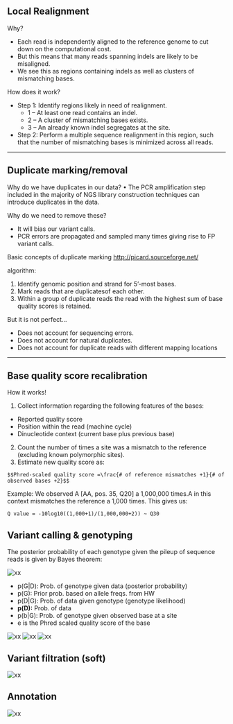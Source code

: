 
## Local Realignment
Why?
+ Each read is independently aligned to the reference genome to cut down
on the computational cost.
+ But this means that many reads spanning indels are likely to be
misaligned.
+ We see this as regions containing indels as well as clusters of
mismatching bases.

How does it work?
+ Step 1: Identify regions likely in need of realignment.
  + 1 – At least one read contains an indel.
  + 2 – A cluster of mismatching bases exists.
  + 3 – An already known indel segregates at the site.
+ Step 2: Perform a multiple sequence realignment in this region, such that the number of mismatching bases is minimized across all reads.

---
## Duplicate marking/removal

Why do we have duplicates in our data?
• The PCR amplification step included in the majority of NGS library construction techniques can introduce duplicates in the data.

Why do we need to remove these?
+ It will bias our variant calls.
+ PCR errors are propagated and sampled many times giving rise to FP variant calls.

Basic concepts of duplicate marking
http://picard.sourceforge.net/

algorithm:
1. Identify genomic position and strand for 5’-most bases.
2. Mark reads that are duplicatesof each other.
3. Within a group of duplicate reads the read with the highest sum of base quality scores is retained.

But it is not perfect…
+ Does not account for sequencing errors.
+ Does not account for natural duplicates.
+ Does not account for duplicate reads with different mapping locations

---
## Base quality score recalibration

How it works!
1. Collect information regarding the following features of the bases:
  + Reported quality score
  + Position within the read (machine cycle)
  + Dinucleotide context (current base plus previous base)
2. Count the number of times a site was a mismatch to the reference (excluding known polymorphic sites).
3. Estimate new quality score as:
```
$$Phred-scaled quality score =\frac{# of reference mismatches +1}{# of observed bases +2}$$
```
Example:
We observed A [AA, pos. 35, Q20] a 1,000,000 times.A in this context mismatches the reference a 1,000 times. This gives us: 
```
Q value = -10log10((1,000+1)/(1,000,000+2)) ~ Q30
```

## Variant calling & genotyping
The posterior probability of each genotype given the pileup of sequence reads is given by Bayes theorem:

![xx](https://github.com/xiucz/pics/blob/master/201910276.jpg?raw=true)

+ p(G|D): Prob. of genotype given data (posterior probability)
+ p(G): Prior prob. based on allele freqs. from HW
+ p(D|G): Prob. of data given genotype (genotype likelihood)
+ **p(D):** Prob. of data
+ p(b|G): Prob. of genotype given observed base at a site
+ e is the Phred scaled quality score of the base

![xx](https://github.com/xiucz/pics/blob/master/201910277.jpg?raw=true)
![xx](https://github.com/xiucz/pics/blob/master/201910278.jpg?raw=true)
![xx](https://github.com/xiucz/pics/blob/master/201910279.jpg?raw=true)

## Variant filtration (soft)
![xx](https://github.com/xiucz/pics/blob/master/2019102710.jpg?raw=true)

## Annotation
![xx](https://github.com/xiucz/pics/blob/master/2019102711.jpg?raw=true)
